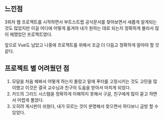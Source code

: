## 느낀점

3회차 웹 프로젝트를 시작하면서 부트스트랩 공식문서를 찾아보면서 새롭게 알게되는 것도 많았지만 이걸 어디에 어떻게 옮겨야 내가 원하는 데로 되는지 정확하게 몰라서 많이 헤맸었던 프로젝트였다. 

앞으로 Vue도 남았고 나중에 프로젝트를 위해서 조금 더 다듬고 정확하게 알아야 할 것 같다.

## 프로젝트 별 어려웠던 점

1. 모달을 처음 해봐서 어떻게 하는지 몰랐고 밑에 푸터를 고정시키는 것도 고민을 많이했고 이것은 결국 교수님과 친구의 도움을 받아서 마치게 되었다.
2. 카드의 그리드 시스템을 정확하게 이해하지 못해서 구글, 친구에게 많이 묻고 하면서 어렵게 풀었다.
3. 오히려 게시판이 쉬웠다, 내가 모르는 것이 분명해서 찾으면서 하다보니 금방 할 수 있었다.